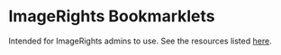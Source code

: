 # ImageRights Bookmarklets
Intended for ImageRights admins to use. See the resources listed [here](https://wjhir.github.io/bookmarklets).
